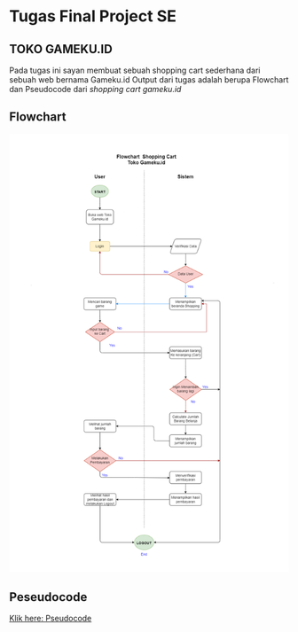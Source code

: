 # Tugas Final Project SE

## TOKO GAMEKU.ID
Pada tugas ini sayan membuat sebuah shopping cart sederhana dari sebuah web bernama Gameku.id
Output dari tugas adalah berupa Flowchart dan Pseudocode dari _shopping cart gameku.id_

## Flowchart

![Flowchart Gameku.id](./Flowchart-Gameku.png)

## Peseudocode

[Klik here: Pseudocode](./pseudocode-gameku.txt)
